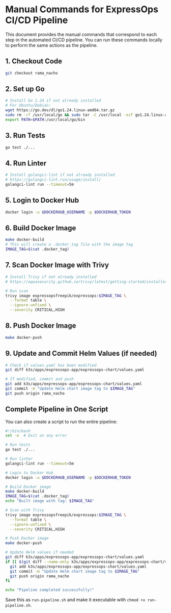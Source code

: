 # Manual Commands for ExpressOps CI/CD Pipeline

This document provides the manual commands that correspond to each step in the automated CI/CD pipeline. You can run these commands locally to perform the same actions as the pipeline.

## 1. Checkout Code
```bash
git checkout rama_nacho
```

## 2. Set up Go
```bash
# Install Go 1.24 if not already installed
# For Ubuntu/Debian:
wget https://go.dev/dl/go1.24.linux-amd64.tar.gz
sudo rm -rf /usr/local/go && sudo tar -C /usr/local -xzf go1.24.linux-amd64.tar.gz
export PATH=$PATH:/usr/local/go/bin
```

## 3. Run Tests
```bash
go test ./...
```

## 4. Run Linter
```bash
# Install golangci-lint if not already installed
# https://golangci-lint.run/usage/install/
golangci-lint run --timeout=5m
```

## 5. Login to Docker Hub
```bash
docker login -u $DOCKERHUB_USERNAME -p $DOCKERHUB_TOKEN
```

## 6. Build Docker Image
```bash
make docker-build
# This will create a .docker_tag file with the image tag
IMAGE_TAG=$(cat .docker_tag)
```

## 7. Scan Docker Image with Trivy
```bash
# Install Trivy if not already installed
# https://aquasecurity.github.io/trivy/latest/getting-started/installation/

# Run scan
trivy image expressopsfreepik/expressops:$IMAGE_TAG \
  --format table \
  --ignore-unfixed \
  --severity CRITICAL,HIGH
```

## 8. Push Docker Image
```bash
make docker-push
```

## 9. Update and Commit Helm Values (if needed)
```bash
# Check if values.yaml has been modified
git diff k3s/apps/expressops-app/expressops-chart/values.yaml

# If modified, commit and push
git add k3s/apps/expressops-app/expressops-chart/values.yaml
git commit -m "Update Helm chart image tag to $IMAGE_TAG"
git push origin rama_nacho
```

## Complete Pipeline in One Script
You can also create a script to run the entire pipeline:

```bash
#!/bin/bash
set -e  # Exit on any error

# Run tests
go test ./...

# Run linter
golangci-lint run --timeout=5m

# Login to Docker Hub
docker login -u $DOCKERHUB_USERNAME -p $DOCKERHUB_TOKEN

# Build Docker image
make docker-build
IMAGE_TAG=$(cat .docker_tag)
echo "Built image with tag: $IMAGE_TAG"

# Scan with Trivy
trivy image expressopsfreepik/expressops:$IMAGE_TAG \
  --format table \
  --ignore-unfixed \
  --severity CRITICAL,HIGH

# Push Docker image
make docker-push

# Update Helm values if needed
git diff k3s/apps/expressops-app/expressops-chart/values.yaml
if [[ $(git diff --name-only k3s/apps/expressops-app/expressops-chart/values.yaml) ]]; then
  git add k3s/apps/expressops-app/expressops-chart/values.yaml
  git commit -m "Update Helm chart image tag to $IMAGE_TAG"
  git push origin rama_nacho
fi

echo "Pipeline completed successfully!"
```

Save this as `run-pipeline.sh` and make it executable with `chmod +x run-pipeline.sh`. 